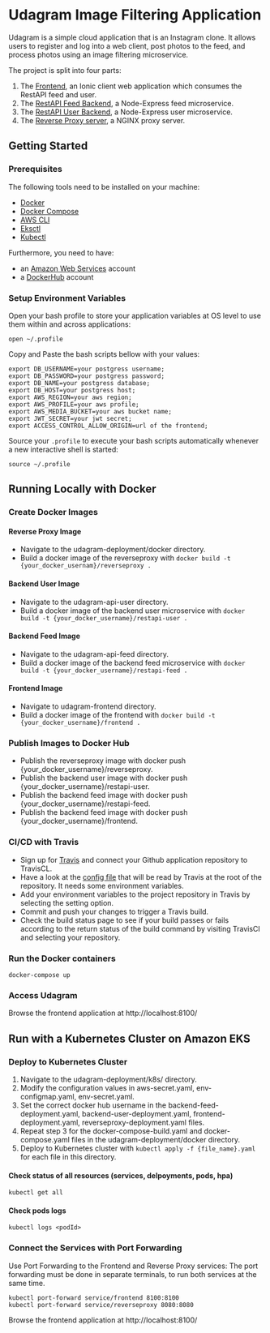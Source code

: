 # Udagram Image Filtering Application

Udagram is a simple cloud application that is an Instagram clone. It allows users to register and log into a web client, post photos to the feed, and process photos using an image filtering microservice.

The project is split into four parts:

1) The [Frontend](https://github.com/SwethaVipparla/udacity-cloud-project3/tree/master/udagram-frontend), an Ionic client web application which consumes the RestAPI feed and user.
2) The [RestAPI Feed Backend](https://github.com/SwethaVipparla/udacity-cloud-project3/tree/master/udagram-api-feed), a Node-Express feed microservice.
3) The [RestAPI User Backend](https://github.com/SwethaVipparla/udacity-cloud-project3/tree/master/udagram-api-user), a Node-Express user microservice.
4) The [Reverse Proxy server](https://github.com/SwethaVipparla/udacity-cloud-project3/tree/master/udagram-deployment/k8s), a NGINX proxy server.


## Getting Started

### Prerequisites
The following tools need to be installed on your machine:

* [Docker](https://www.docker.com/products/docker-desktop)
* [Docker Compose](https://docs.docker.com/compose/install/)
* [AWS CLI](https://aws.amazon.com/cli/)
* [Eksctl](https://docs.aws.amazon.com/eks/latest/userguide/getting-started-eksctl.html)
* [Kubectl](https://kubernetes.io/docs/tasks/tools/install-kubectl/)

Furthermore, you need to have:

* an [Amazon Web Services](https://signin.aws.amazon.com/signin?redirect_uri=https%3A%2F%2Fconsole.aws.amazon.com%2Fconsole%2Fhome%3Fstate%3DhashArgs%2523%26isauthcode%3Dtrue&client_id=arn%3Aaws%3Aiam%3A%3A015428540659%3Auser%2Fhomepage&forceMobileApp=0&code_challenge=SjSQjqJnJnk-FtLjh8d7giM0dF-fsHgNI94asx8NcxM&code_challenge_method=SHA-256) account
* a [DockerHub](https://hub.docker.com/) account

### Setup Environment Variables
Open your bash profile to store your application variables at OS level to use them within and across applications:

`open ~/.profile`

Copy and Paste the bash scripts bellow with your values:
```
export DB_USERNAME=your postgress username;
export DB_PASSWORD=your postgress password;
export DB_NAME=your postgress database;
export DB_HOST=your postgress host;
export AWS_REGION=your aws region;
export AWS_PROFILE=your aws profile;
export AWS_MEDIA_BUCKET=your aws bucket name;
export JWT_SECRET=your jwt secret;
export ACCESS_CONTROL_ALLOW_ORIGIN=url of the frontend;
```
Source your `.profile` to execute your bash scripts automatically whenever a new interactive shell is started:

`source ~/.profile`

## Running Locally with Docker 

### Create Docker Images

#### Reverse Proxy Image
* Navigate to the udagram-deployment/docker directory.
* Build a docker image of the reverseproxy with `docker build -t {your_docker_usernam}/reverseproxy .`

#### Backend User Image
* Navigate to the udagram-api-user directory.
* Build a docker image of the backend user microservice with `docker build -t {your_docker_username}/restapi-user .`

#### Backend Feed Image
* Navigate to the udagram-api-feed directory.
* Build a docker image of the backend feed microservice with `docker build -t {your_docker_username}/restapi-feed .`

#### Frontend Image
* Navigate to udagram-frontend directory.
* Build a docker image of the frontend with `docker build -t {your_docker_username}/frontend .`

### Publish Images to Docker Hub
* Publish the reverseproxy image with docker push {your_docker_username}/reverseproxy.
* Publish the backend user image with docker push {your_docker_username}/restapi-user.
* Publish the backend feed image with docker push {your_docker_username}/restapi-feed.
* Publish the backend feed image with docker push {your_docker_username}/frontend.

### CI/CD with Travis
* Sign up for [Travis](https://travis-ci.com/) and connect your Github application repository to TravisCL.
* Have a look at the [config file](https://github.com/SwethaVipparla/udacity-cloud-project3/blob/master/.travis.yml) that will be read by Travis at the root of the repository. It needs some environment variables.
* Add your environment variables to the project repository in Travis by selecting the setting option.
* Commit and push your changes to trigger a Travis build.
* Check the build status page to see if your build passes or fails according to the return status of the build command by visiting TravisCI and selecting your repository.

### Run the Docker containers
`docker-compose up`

### Access Udagram
Browse the frontend application at http://localhost:8100/

## Run with a Kubernetes Cluster on Amazon EKS

### Deploy to Kubernetes Cluster
1) Navigate to the udagram-deployment/k8s/ directory.
2) Modify the configuration values in aws-secret.yaml, env-configmap.yaml, env-secret.yaml.
3) Set the correct docker hub username in the backend-feed-deployment.yaml, backend-user-deployment.yaml, frontend-deployment.yaml, reverseproxy-deployment.yaml files.
4) Repeat step 3 for the docker-compose-build.yaml and docker-compose.yaml files in the udagram-deployment/docker directory.
5) Deploy to Kubernetes cluster with `kubectl apply -f {file_name}.yaml` for each file in this directory.

#### Check status of all resources (services, delpoyments, pods, hpa)
`kubectl get all`

#### Check pods logs
`kubectl logs <podId>`

### Connect the Services with Port Forwarding
Use Port Forwarding to the Frontend and Reverse Proxy services: The port forwarding must be done in separate terminals, to run both services at the same time.
```
kubectl port-forward service/frontend 8100:8100
kubectl port-forward service/reverseproxy 8080:8080
```
Browse the frontend application at http://localhost:8100/
